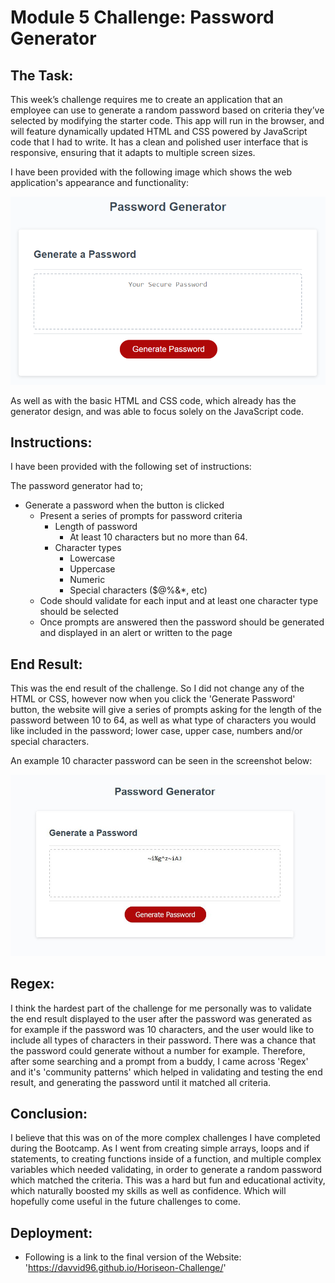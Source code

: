 # Module 5 Challenge: Password Generator

## The Task:

This week’s challenge requires me to create an application that an employee can use to generate a random password based on criteria they’ve selected by modifying the starter code. This app will run in the browser, and will feature dynamically updated HTML and CSS powered by JavaScript code that I had to write. It has a clean and polished user interface that is responsive, ensuring that it adapts to multiple screen sizes.

I have been provided with the following image which shows the web application's appearance and functionality:

![password generator demo](./assets/05-javascript-challenge-demo.png)

As well as with the basic HTML and CSS code, which already has the generator design, and was able to focus solely on the JavaScript code.


## Instructions:

I have been provided with the following set of instructions:

The password generator had to;

* Generate a password when the button is clicked
  * Present a series of prompts for password criteria
    * Length of password
      * At least 10 characters but no more than 64.
    * Character types
      * Lowercase
      * Uppercase
      * Numeric
      * Special characters ($@%&*, etc)
  * Code should validate for each input and at least one character type should be selected
  * Once prompts are answered then the password should be generated and displayed in an alert or written to the page


## End Result:

This was the end result of the challenge. So I did not change any of the HTML or CSS, however now when you click the 'Generate Password' button, the website will give a series of prompts asking for the length of the password between 10 to 64, as well as what type of characters you would like included in the password; lower case, upper case, numbers and/or special characters. 

An example 10 character password can be seen in the screenshot below:

![password generator demo](./assets/endresult%20.jpg)


## Regex:

I think the hardest part of the challenge for me personally was to validate the end result displayed to the user after the password was generated as for example if the password was 10 characters, and the user would like to include all types of characters in their password. There was a chance that the password could generate without a number for example. Therefore, after some searching and a prompt from a buddy, I came across 'Regex' and it's 'community patterns' which helped in validating and testing the end result, and generating the password until it matched all criteria.


## Conclusion:

I believe that this was on of the more complex challenges I have completed during the Bootcamp. As I went from creating simple arrays, loops and if statements, to creating functions inside of a function, and multiple complex variables which needed validating, in order to generate a random password which matched the criteria. This was a hard but fun and educational activity, which naturally boosted my skills as well as confidence. Which will hopefully come useful in the future challenges to come.


## Deployment:

* Following is a link to the final version of the Website: 'https://davvid96.github.io/Horiseon-Challenge/'


